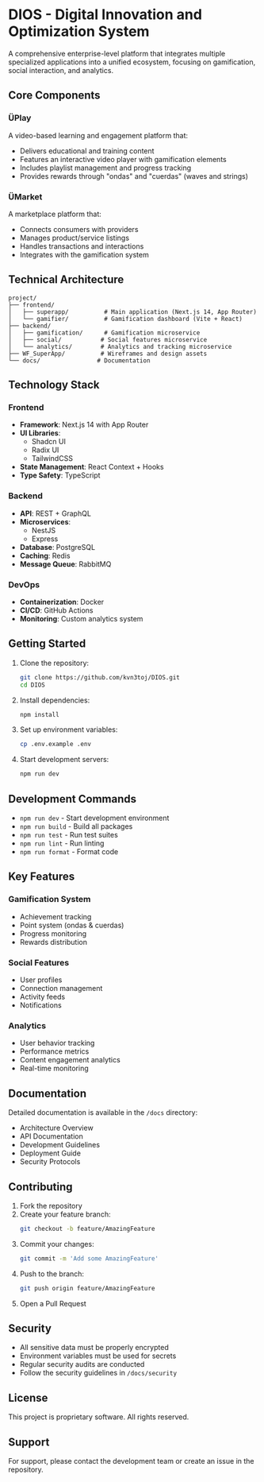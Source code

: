 # DIOS - Digital Innovation and Optimization System

A comprehensive enterprise-level platform that integrates multiple specialized applications into a unified ecosystem, 
focusing on gamification, social interaction, and analytics.

## Core Components

### ÜPlay

A video-based learning and engagement platform that:

- Delivers educational and training content
- Features an interactive video player with gamification elements
- Includes playlist management and progress tracking
- Provides rewards through "ondas" and "cuerdas" (waves and strings)

### ÜMarket

A marketplace platform that:

- Connects consumers with providers
- Manages product/service listings
- Handles transactions and interactions
- Integrates with the gamification system

## Technical Architecture

```
project/
├── frontend/
│   ├── superapp/          # Main application (Next.js 14, App Router)
│   └── gamifier/          # Gamification dashboard (Vite + React)
├── backend/
│   ├── gamification/      # Gamification microservice
│   ├── social/           # Social features microservice
│   └── analytics/        # Analytics and tracking microservice
├── WF_SuperApp/          # Wireframes and design assets
└── docs/                # Documentation
```

## Technology Stack

### Frontend

- **Framework**: Next.js 14 with App Router
- **UI Libraries**:
  - Shadcn UI
  - Radix UI
  - TailwindCSS
- **State Management**: React Context + Hooks
- **Type Safety**: TypeScript

### Backend

- **API**: REST + GraphQL
- **Microservices**:
  - NestJS
  - Express
- **Database**: PostgreSQL
- **Caching**: Redis
- **Message Queue**: RabbitMQ

### DevOps

- **Containerization**: Docker
- **CI/CD**: GitHub Actions
- **Monitoring**: Custom analytics system

## Getting Started

1. Clone the repository:
   ```bash
   git clone https://github.com/kvn3toj/DIOS.git
   cd DIOS
   ```

2. Install dependencies:
   ```bash
   npm install
   ```

3. Set up environment variables:
   ```bash
   cp .env.example .env
   ```

4. Start development servers:
   ```bash
   npm run dev
   ```

## Development Commands

- `npm run dev` - Start development environment
- `npm run build` - Build all packages
- `npm run test` - Run test suites
- `npm run lint` - Run linting
- `npm run format` - Format code

## Key Features

### Gamification System

- Achievement tracking
- Point system (ondas & cuerdas)
- Progress monitoring
- Rewards distribution

### Social Features

- User profiles
- Connection management
- Activity feeds
- Notifications

### Analytics

- User behavior tracking
- Performance metrics
- Content engagement analytics
- Real-time monitoring

## Documentation

Detailed documentation is available in the `/docs` directory:

- Architecture Overview
- API Documentation
- Development Guidelines
- Deployment Guide
- Security Protocols

## Contributing

1. Fork the repository
2. Create your feature branch:
   ```bash
   git checkout -b feature/AmazingFeature
   ```
3. Commit your changes:
   ```bash
   git commit -m 'Add some AmazingFeature'
   ```
4. Push to the branch:
   ```bash
   git push origin feature/AmazingFeature
   ```
5. Open a Pull Request

## Security

- All sensitive data must be properly encrypted
- Environment variables must be used for secrets
- Regular security audits are conducted
- Follow the security guidelines in `/docs/security`

## License

This project is proprietary software. All rights reserved.

## Support

For support, please contact the development team or create an issue in the repository.
